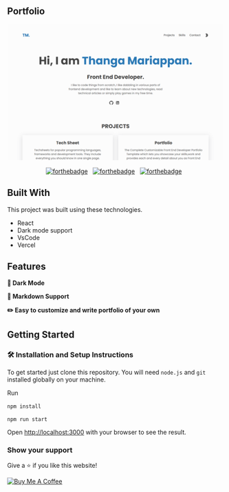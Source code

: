 ## Portfolio

<div align="center">
  <img alt="screenshot" src="./public/index.png" />
</div>
<center>

[![forthebadge](https://forthebadge.com/images/badges/built-with-love.svg)](https://forthebadge.com) &nbsp;
[![forthebadge](https://forthebadge.com/images/badges/made-with-javascript.svg)](https://forthebadge.com) &nbsp;
[![forthebadge](https://forthebadge.com/images/badges/open-source.svg)](https://forthebadge.com) &nbsp;

</center>

## Built With


This project was built using these technologies.

- React
- Dark mode support
- VsCode
- Vercel

## Features

**🌙 Dark Mode**

**📃 Markdown Support**

**✏️ Easy to customize and write portfolio of your own**



## Getting Started

### 🛠 Installation and Setup Instructions

To get started just clone this repository. You will need `node.js` and `git` installed globally on your machine.

Run

```
npm install
```

```
npm run start
```

Open [http://localhost:3000](http://localhost:3000) with your browser to see the result.


### Show your support

Give a ⭐ if you like this website!

<a href="https://www.buymeacoffee.com/thanga" target="_blank"><img src="https://cdn.buymeacoffee.com/buttons/v2/default-violet.png" alt="Buy Me A Coffee" height= "60px" width= "217px" ></a>